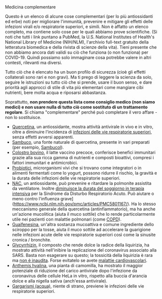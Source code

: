 Medicina complementare

Questo è un elenco di alcune cose complementari (per lo più antiossidanti ed erbe) noti per migliorare l'immunità, prevenire e mitigare gli effetti delle infezioni virali e/o respiratorie superiori, e simili. Non è affatto un elenco completo, ma contiene solo cose per le quali abbiamo prove scientifiche. (Si noti che tutti i link puntano a PubMed, la U.S. National Institutes of Health's National Library of Medicine (NIH/NLM), l'archivio full-text gratuito della letteratura biomedica e della rivista di scienze della vita). Tieni presente che non abbiamo ancora dati validi su ciò che funziona (o non funziona) per COVID-19. Quindi possiamo solo immaginare cosa potrebbe valere in altri contesti, rilevanti ma diversi. 

Tutto ciò che è elencato ha un buon profilo di sicurezza (cioè gli effetti collaterali sono rari e non gravi). Ma ti prego di leggere la scienza da solo, seguire le istruzioni su tutto ciò che si prende, usare il buon senso, e dare priorità agli approcci di stile di vita più elementari come mangiare cibi nutrienti, bere molta acqua e riposarsi abbastanza.

Soprattutto, **non prendere questa lista come consiglio medico (non siamo medici) e non usare nulla di tutto ciò come sostituto di un trattamento regolare**. Si chiama "complementare" perché può completare il vero affare - non lo sostituisce. 

* [Quercetina](https://www.ncbi.nlm.nih.gov/pmc/articles/PMC3360794/), un antiossidante, mostra attività antivirale in vivo e in vitro, oltre a diminuire l'incidenza di [infezioni delle vie respiratorie superiori](https://www.ncbi.nlm.nih.gov/pmc/articles/PMC4863266/), senza effetti avversi apparenti. 
* [Sambuco](https://www.ncbi.nlm.nih.gov/pmc/articles/PMC6124954/), una fonte naturale di quercetina, presente in vari preparati (per esempio, [Sambucol](https://www.amazon.de/dp/B005039D78/ref=sr_1_8?keywords=sambucol&qid=1584023224&sr=8-8)).
* [Colostro bovino](https://www.ncbi.nlm.nih.gov/pmc/articles/PMC6124954/), il latte vaccino precoce, conferisce benefici immunitari grazie alla sua ricca gamma di nutrienti e composti bioattivi, compresi i fattori immunitari e antimicrobici.
* [Probiotici](https://www.ncbi.nlm.nih.gov/pmc/articles/PMC6124954/), microrganismi vivi che si trovano come integratori o in alimenti fermentati come lo yogurt, possono ridurre il rischio, la gravità e la durata delle infezioni delle vie respiratorie superiori. 
* [NAC](https://www.ncbi.nlm.nih.gov/pmc/articles/PMC5937299/), un antiossidante, può prevenire e ritardare la polmonite assistita da ventilatore. Inoltre [diminuisce la durata del soggiorno in terapia intensiva](https://www.ncbi.nlm.nih.gov/pmc/articles/PMC5590037/) per la Sindrome da Disturbo Respiratorio Acuto. Può aiutare o meno contro l'influenza grave](https://www.ncbi.nlm.nih.gov/pmc/articles/PMC5801167/). Ha lo stesso meccanismo generale della quercetina (antinfiammatorio), ma ha anche un'azione mucolitica (aiuta il muco sottile) che lo rende particolarmente utile nei pazienti con malattie polmonari (come [COPD](https://www.ncbi.nlm.nih.gov/pmc/articles/PMC4245155/)). 
* [Guaifenesina](https://www.ncbi.nlm.nih.gov/pmc/articles/PMC5724298/), un'altra sostanza mucoattiva e comune ingrediente dello sciroppo per la tosse, aiuta il muco sottile ad accelerare la guarigione nelle infezioni acute delle vie respiratorie superiori così come la sinusite cronica / bronchite. 
* [Glycyrrhizin](https://www.ncbi.nlm.nih.gov/pubmed/12814717), il composto che rende dolce la radice della liquirizia, ha mostrato attività nell'inibire la replicazione del coronavirus associato alla SARS. Basta non esagerare su questo; la tossicità della liquirizia è rara ma [non è inaudita](https://emedicine.medscape.com/article/817578-clinical). Forse evitatelo se avete [malattie cardiovascolari](https://www.ncbi.nlm.nih.gov/pmc/articles/PMC6836258/). 
* [Anthemis hyalina](https://www.ncbi.nlm.nih.gov/pmc/articles/PMC3933739/), una pianta di camomilla, ha mostrato il maggior potenziale di riduzione del carico antivirale dopo l'infezione da coronavirus delle cellule HeLa in vitro, rispetto alla buccia d'arancia dolce e alla nigella sativa (anch'essa antivirale). 
* [Gargarismi (acqua)](https://www.ncbi.nlm.nih.gov/pubmed/16242593), niente di strano, previene le infezioni delle vie respiratorie superiori. 

